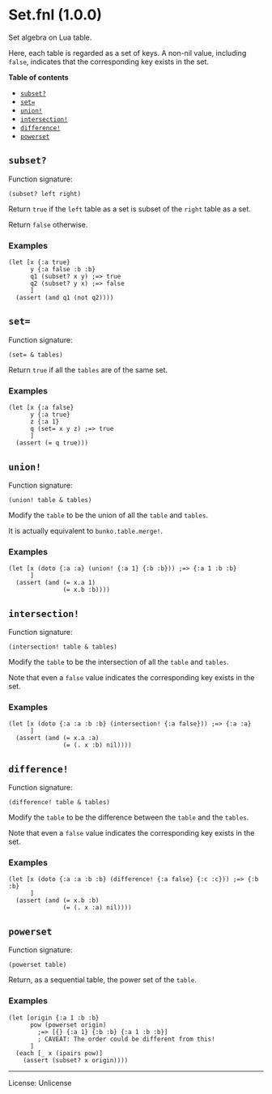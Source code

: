 # Set.fnl (1.0.0)
Set algebra on Lua table.

Here, each table is regarded as a set of keys. A non-nil value, including
`false`, indicates that the corresponding key exists in the set.

**Table of contents**

- [`subset?`](#subset)
- [`set=`](#set)
- [`union!`](#union)
- [`intersection!`](#intersection)
- [`difference!`](#difference)
- [`powerset`](#powerset)

## `subset?`
Function signature:

```
(subset? left right)
```

Return `true` if the `left` table as a set is subset of the `right` table as a set.

Return `false` otherwise.

### Examples

```fennel
(let [x {:a true}
      y {:a false :b :b}
      q1 (subset? x y) ;=> true
      q2 (subset? y x) ;=> false
      ]
  (assert (and q1 (not q2))))
```

## `set=`
Function signature:

```
(set= & tables)
```

Return `true` if all the `tables` are of the same set.

### Examples

```fennel
(let [x {:a false}
      y {:a true}
      z {:a 1}
      q (set= x y z) ;=> true
      ]
  (assert (= q true)))
```

## `union!`
Function signature:

```
(union! table & tables)
```

Modify the `table` to be the union of all the `table` and `tables`.

It is actually equivalent to `bunko.table.merge!`.

### Examples 

```fennel
(let [x (doto {:a :a} (union! {:a 1} {:b :b})) ;=> {:a 1 :b :b}
      ]
  (assert (and (= x.a 1)
               (= x.b :b))))
```

## `intersection!`
Function signature:

```
(intersection! table & tables)
```

Modify the `table` to be the intersection of all the `table` and `tables`.

Note that even a `false` value indicates the corresponding key exists in the set.

### Examples 

```fennel
(let [x (doto {:a :a :b :b} (intersection! {:a false})) ;=> {:a :a}
      ]
  (assert (and (= x.a :a)
               (= (. x :b) nil))))
```

## `difference!`
Function signature:

```
(difference! table & tables)
```

Modify the `table` to be the difference between the `table` and the `tables`.

Note that even a `false` value indicates the corresponding key exists in the set.

### Examples 

```fennel
(let [x (doto {:a :a :b :b} (difference! {:a false} {:c :c})) ;=> {:b :b}
      ]
  (assert (and (= x.b :b)
               (= (. x :a) nil))))
```

## `powerset`
Function signature:

```
(powerset table)
```

Return, as a sequential table, the power set of the `table`.

### Examples

```fennel
(let [origin {:a 1 :b :b}
      pow (powerset origin)
        ;=> [{} {:a 1} {:b :b} {:a 1 :b :b}]
        ; CAVEAT: The order could be different from this!
      ]
  (each [_ x (ipairs pow)]
    (assert (subset? x origin))))
```


---

License: Unlicense


<!-- Generated with Fenneldoc 1.0.1-dev-7960056
     https://gitlab.com/andreyorst/fenneldoc -->
